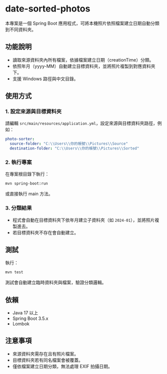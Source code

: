 # date-sorted-photos

本專案是一個 Spring Boot 應用程式，可將本機照片依照檔案建立日期自動分類到不同資料夾。

## 功能說明

- 讀取來源資料夾內所有檔案，依據檔案建立日期（creationTime）分類。
- 依照年月（yyyy-MM）自動建立目標資料夾，並將照片複製到對應資料夾下。
- 支援 Windows 路徑與中文目錄。

## 使用方式

### 1. 設定來源與目標資料夾

請編輯 `src/main/resources/application.yml`，設定來源與目標資料夾路徑，例如：

```yaml
photo-sorter:
  source-folder: "C:\\Users\\你的帳號\\Pictures\\Source"
  destination-folder: "C:\\Users\\你的帳號\\Pictures\\Sorted"
```

### 2. 執行專案

在專案根目錄下執行：

```sh
mvn spring-boot:run
```

或直接執行 main 方法。

### 3. 分類結果

- 程式會自動在目標資料夾下依年月建立子資料夾（如 `2024-01`），並將照片複製進去。
- 若目標資料夾不存在會自動建立。

## 測試

執行：

```sh
mvn test
```

測試會自動建立臨時資料夾與檔案，驗證分類邏輯。

## 依賴

- Java 17 以上
- Spring Boot 3.5.x
- Lombok

## 注意事項

- 來源資料夾需存在且有照片檔案。
- 目標資料夾若有同名檔案會被覆蓋。
- 僅依檔案建立日期分類，無法處理 EXIF 拍攝日期。
